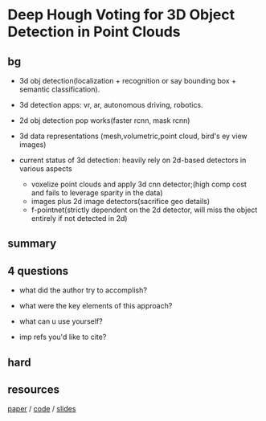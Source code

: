 # Deep Hough Voting for 3D Object Detection in Point Clouds
## bg
- 3d obj detection(localization + recognition or say bounding box + semantic classification).
  
- 3d detection apps: vr, ar, autonomous driving, robotics.
  
- 2d obj detection pop works(faster rcnn, mask rcnn)
  
- 3d data representations (mesh,volumetric,point cloud, bird's ey view images)
  
- current status of 3d detection: heavily rely on 2d-based detectors in various aspects
  - voxelize point clouds and apply 3d cnn detector;(high comp cost and fails to leverage sparity in the data)
  -  images plus 2d image detectors(sacrifice geo details)
  -  f-pointnet(strictly dependent on the 2d detector, will miss the object entirely if not detected in 2d)

## summary


## 4 questions
- what did the author try to accomplish?

- what were the key elements of this approach?

- what can u use yourself?

- imp refs you'd like to cite?

## hard 


## resources
[paper](https://arxiv.org/pdf/1904.09664.pdf) / [code](https://github.com/facebookresearch/votenet) / [slides](https://orlitany.github.io/OL_files/talks/deep_hough_voting.pdf)